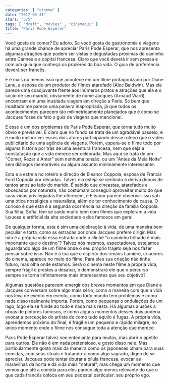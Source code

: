 ```yaml
---
categories: [ "cinema" ]
date: "2017-05-31"
stars: "3/5"
tags: [ "draft", "movies" , "cinemaqui" ]
title: "Paris Pode Esperar"
---
```

Você gosta de comer? Eu adoro. Se você gosta de gastronomia e viagens
há uma grande chance de apreciar Paris Pode Esperar, que nos apresenta
algumas atrações que podem ser vistas e degustadas próximas do caminho
entre Cannes e a capital francesa. Claro que você deverá ir sem pressa
e com um guia que conheça os prazeres da boa vida. O guia de preferência
deverá ser francês.

E é mais ou menos isso que acontece em um filme protagonizado por Diane
Lane, a esposa de um produtor de filmes atarefado (Alec Baldwin). Mas
ela parece uma coadjuvante frente aos inúmeros pratos e atrações
que ela e o sócio de seu marido, obviamente de nome Jacques (Arnaud
Viard), encontram em uma inusitada viagem em direção a Paris. Se
bem que inusitado me parece uma palavra inapropriada, já que todos os
acontecimentos parecem tão milimetricamente planejados que é como se
Jacques fosse de fato o guia de viagens que mencionei.

E esse é um dos problemas de Paris Pode Esperar, que torna tudo muito
óbvio e previsível. É claro que no fundo se trata de um agradável
passeio, e é muito melhor ver esses dois atores participando desse
roteiro que o vídeo publicitário de uma agência de viagens. Porém,
espera-se o filme todo por alguma história por trás de uma
aventura francesa, nem que seja a constatação que a vida merece ser
celebrada. Mas aqui se trata de um "Comer, Rezar e Amar" sem nenhuma
tensão, ou um "Antes da Meia Noite" sem diálogos memoráveis ou algum
assunto minimamente interessante.

Esta é a estreia no roteiro e direção de Eleanor Coppola, esposa
de Francis Ford Coppola por décadas. Talvez ela esteja se sentindo à
deriva depois de tantos anos ao lado do marido. É sabido que cineastas,
atarefados e obcecados por natureza, não costumam conseguir aproveitar
muito do que suas vidas privilegiadas lhe oferecem, e Eleanor parece
observar isso sob uma ótica nostálgica e naturalista, além de ter
conhecimento de causa. O curioso é que esta é a segunda ocorrência na
direção da família Coppola. Sua filha, Sofia, tem se saído muito bem
com filmes que exploram a vida luxuosa e artificial da alta sociedade
e dos famosos em geral.

De qualquer forma, esta é sim uma celebração à vida, de uma
maneira bem peculiar e torta, como as estradas por onde Jacques prefere
dirigir. Mas não é a própria vida essa estrada onde o clichê "o
caminho trilhado é mais importante que o destino"? Talvez nós mesmos,
espectadores, estejamos aguardando algo de um filme onde o seu próprio
trajeto seja nos fazer pensar sobre isso. Não é à toa que o espírito
dos irmãos Lumiere, criadores do cinema, aparece no meio do filme. Para
eles sua criação não tinha futuro, mas olha onde estamos. Será o
cinema neste filme a própria vida, sempre frágil e prestes a desabar,
e demonstrará ele que o percurso sempre se torna infinitamente mais
interessantes que seu objetivo?

Algumas questões parecem emergir dos breves momentos em que Diane e
Jacques conversam sobre algo mais sério, como a maneira com que a vida
nos leva de evento em evento, como todo mundo tem problemas e como nada
disso realmente importa. Porém, como pequenas o ondulações de um lago,
logo ela se funde ao todo e nada mais resta. Há algumas alusões a obras
de pintores famosos, e como alguns momentos desses dois poderia evocar
a percepção do artista de como tudo aquilo é fugaz. A própria vida,
aprendemos próximo do final, é frágil e um pequeno e rápido milagre,
no único momento onde o filme nos consegue toda a atenção que merece.

Paris Pode Esperar talvez soe entediante para muitos, mas abrir o apetite
para outros. Ele não é em nada pretensioso, e gosto disso nele. Mas
particularmente gosto mais da maneira como os japoneses olham para
suas comidas, com seus rituais e tratando-a como algo sagrado, digno de
se apreciar. Jacques pode tentar dourar a pílula francesa, evocar as
maravilhas da horta e da vida mais "natural", mas chega um momento que
vemos que até a comida para eles parece algo menos relevante do que o
que cada francês coloca em seu pedestal particular: seu próprio ego.
